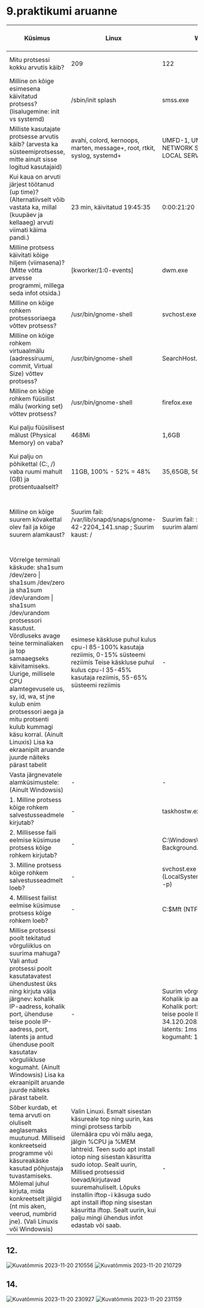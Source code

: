 # 9.praktikumi aruanne

| Küsimus                                                                                                                                                                                                                                                                                                                                                                                                                         | Linux                                                                                                                                                                                                                                                                                                                                                                                                                              | Windows                                                                                                                                                                                          | Linuxis kasutatud käsklus                                                                                                                              | Windowsis kasutatud tööriist                                                             |
|---------------------------------------------------------------------------------------------------------------------------------------------------------------------------------------------------------------------------------------------------------------------------------------------------------------------------------------------------------------------------------------------------------------------------------|------------------------------------------------------------------------------------------------------------------------------------------------------------------------------------------------------------------------------------------------------------------------------------------------------------------------------------------------------------------------------------------------------------------------------------|--------------------------------------------------------------------------------------------------------------------------------------------------------------------------------------------------|--------------------------------------------------------------------------------------------------------------------------------------------------------|------------------------------------------------------------------------------------------|
| Mitu protsessi kokku arvutis käib?                                                                                                                                                                                                                                                                                                                                                                                              |                                                                                                                                                                                                                                                                                                                                                                                                                                209 |                                                                                                                                                                                              122 | ps -aux \| wc -l                                                                                                                                       | Task Manager -> Jõudlus                                                                  |
| Milline on kõige esimesena käivitatud protsess? (lisalugemine: init vs systemd)                                                                                                                                                                                                                                                                                                                                                 | /sbin/init splash                                                                                                                                                                                                                                                                                                                                                                                                                  | smss.exe                                                                                                                                                                                         | ps axo pid,cmd,comm,etime \| head -n 2 \| tail -n 1                                                                                                    | Process Explorer -> Start Time                                                           |
| Milliste kasutajate protsesse arvutis käib? (arvesta ka süsteemiprotsesse, mitte ainult sisse logitud kasutajaid)                                                                                                                                                                                                                                                                                                               | avahi, colord, kernoops, marten, message+, root, rtkit, syslog, systemd+                                                                                                                                                                                                                                                                                                                                                           | UMFD-1, UMFD-0, SYSTEM, NETWORK SERVICE, Marten, LOCAL SERVICE, DWM-1                                                                                                                            | ps -aux \| awk '{print $1}' \| tail -n +2 \| sort -u                                                                                                   | Task Manager -> Üksikasjad > kasutajanimi                                                |
| Kui kaua on arvuti järjest töötanud (up time)? (Alternatiivselt võib vastata ka, millal (kuupäev ja kellaaeg) arvuti viimati käima pandi.)                                                                                                                                                                                                                                                                                      | 23 min, käivitatud 19:45:35                                                                                                                                                                                                                                                                                                                                                                                                        | 0:00:21:20                                                                                                                                                                                       | uptime                                                                                                                                                 | Task Manager ->  Jõudlus -> Tööaeg                                                       |
| Milline protsess käivitati kõige hiljem (viimasena)?  (Mitte võtta arvesse programmi, millega seda infot otsida.)                                                                                                                                                                                                                                                                                                               | [kworker/1:0-events]                                                                                                                                                                                                                                                                                                                                                                                                               | dwm.exe                                                                                                                                                                                          | ps -aux \| tail -n 4 \| head -1                                                                                                                        | Process Explorer -> Start Time                                                           |
| Milline on kõige rohkem protsessoriaega võttev protsess?                                                                                                                                                                                                                                                                                                                                                                        | /usr/bin/gnome-shell                                                                                                                                                                                                                                                                                                                                                                                                               | svchost.exe                                                                                                                                                                                      | ps aux --sort=-%cpu \| head -n 2 \| tail -n 1                                                                                                          | Process Explorer -> CPU Time                                                             |
| Milline on kõige rohkem virtuaalmälu (aadressiruumi, commit, Virtual Size) võttev protsess?                                                                                                                                                                                                                                                                                                                                     | /usr/bin/gnome-shell                                                                                                                                                                                                                                                                                                                                                                                                               | SearchHost.exe                                                                                                                                                                                   | ps aux --sort=-vsz \| head -n 2                                                                                                                        | Process Explorer -> Virtual Size                                                         |
| Milline on kõige rohkem füüsilist mälu (working set) võttev protsess?                                                                                                                                                                                                                                                                                                                                                           | /usr/bin/gnome-shell                                                                                                                                                                                                                                                                                                                                                                                                               | firefox.exe                                                                                                                                                                                      | ps aux --sort=-rss \| head -n 2                                                                                                                        | Process explorer -> Working Set                                                          |
| Kui palju füüsilisest mälust (Physical Memory) on vaba?                                                                                                                                                                                                                                                                                                                                                                         | 468Mi                                                                                                                                                                                                                                                                                                                                                                                                                              | 1,6GB                                                                                                                                                                                            | free -h \| awk '/^Mem:/ {print $4}'                                                                                                                    | Task Manager -> Jõudlus -> Saadaval                                                      |
| Kui palju on põhikettal (C:, /) vaba ruumi mahult (GB) ja protsentuaalselt?                                                                                                                                                                                                                                                                                                                                                     | 11GB, 100% - 52% = 48%                                                                                                                                                                                                                                                                                                                                                                                                             | 35,65GB, 56%                                                                                                                                                                                     | Vaba mahu leidmiseks: df -h / \| awk '/\// {print $4, $5}' ;                                                                                           | Disk Management -> Vaba ruum, % vaba                                                     |
| Milline on kõige suurem kõvakettal olev fail ja kõige suurem alamkaust?                                                                                                                                                                                                                                                                                                                                                         | Suurim fail: /var/lib/snapd/snaps/gnome-42-2204_141.snap ; Suurim kaust: /                                                                                                                                                                                                                                                                                                                                                         | Suurim fail: : \pagefile.sys ; suurim alamkaust: Windows                                                                                                                                         | Suurim fail: find / -type f -exec du -h {} + 2>/dev/null \| sort -rh \| head -n 1 ; suurim kaust: sudo du -ah / \| sort -rh \| grep 'G' \| head -n 10  | WinDirStat -> (C:) -> OK                                                                 |
| Võrrelge terminali käskude: sha1sum /dev/zero \| sha1sum /dev/zero ja sha1sum /dev/urandom \| sha1sum /dev/urandom protsessori kasutust. Võrdluseks avage teine terminaliaken ja top samaaegseks käivitamiseks. Uurige, millisele CPU alamtegevusele us, sy, id, wa, st jne kulub enim protsessori aega ja mitu protsenti kulub kummagi käsu korral. (Ainult Linuxis) Lisa ka ekraanipilt aruande juurde näiteks pärast tabelit | esimese käskluse puhul kulus cpu-l  85-100% kasutaja reziimis, 0-15% süsteemi reziimis            Teise käskluse puhul kulus cpu-l 35-45% kasutaja reziimis, 55-65% süsteemi reziimis                                                                                                                                                                                                                                              | -                                                                                                                                                                                                | sha1sum /dev/zero \| sha1sum /dev/zero ja sha1sum /dev/urandom \| sha1sum /dev/urandom                                                                 | -                                                                                        |
| Vasta järgnevatele alamküsimustele: (Ainult Windowsis)                                                                                                                                                                                                                                                                                                                                                                          | -                                                                                                                                                                                                                                                                                                                                                                                                                                  | -                                                                                                                                                                                                | -                                                                                                                                                      | -                                                                                        |
|     1. Milline protsess kõige rohkem salvestusseadmele kirjutab?                                                                                                                                                                                                                                                                                                                                                                | -                                                                                                                                                                                                                                                                                                                                                                                                                                  | taskhostw.exe                                                                                                                                                                                    | -                                                                                                                                                      | Resource Monitor -> Disk -> Write (B/sec)                                                |
|     2. Millisesse faili eelmise küsimuse protsess kõige rohkem kirjutab?                                                                                                                                                                                                                                                                                                                                                        | -                                                                                                                                                                                                                                                                                                                                                                                                                                  | C:\Windows\Media\Windows Background.wav                                                                                                                                                          | -                                                                                                                                                      | Resource Monitor -> Disk -> File                                                         |
|     3. Milline protsess kõige rohkem salvestusseadmelt loeb?                                                                                                                                                                                                                                                                                                                                                                    | -                                                                                                                                                                                                                                                                                                                                                                                                                                  | svchost.exe (LocalSystemNetworkRestricted -p)                                                                                                                                                    | -                                                                                                                                                      | Resource Monitor -> Disk -> Read (B/sec)                                                 |
|     4. Millisest failist eelmise küsimuse protsess kõige rohkem loeb?                                                                                                                                                                                                                                                                                                                                                           | -                                                                                                                                                                                                                                                                                                                                                                                                                                  | C:\$Mft (NTFS Master File Table)                                                                                                                                                                 | -                                                                                                                                                      | Resource Monitor -> Disk -> File                                                         |
| Millise protsessi poolt tekitatud võrguliiklus on suurima mahuga? Vali antud protsessi poolt kasutatavatest ühendustest üks ning kirjuta välja järgnev: kohalik IP-aadress, kohalik port, ühenduse teise poole IP-aadress, port, latents ja antud ühenduse poolt kasutatav võrguliikluse kogumaht. (Ainult Windowsis) Lisa ka ekraanipilt aruande juurde näiteks pärast tabelit.                                                | -                                                                                                                                                                                                                                                                                                                                                                                                                                  | Suurim võrguliiklus: firefox.exe  Kohalik ip aadress: 10.0.2.15 Kohalik port: 50323 Ühenduse teise poole IP-aadress: 34.120.208.123 port: 443 latents: 1ms võrguliikluse kogumaht: 145 989 B/sec | -                                                                                                                                                      | Resource Monitor -> Overview -> Network ; Resource Monitor -> Network -> TCP Connections |
| Sõber kurdab, et tema arvuti on oluliselt aeglasemaks muutunud. Milliseid konkreetseid programme või käsureakäske kasutad põhjustaja tuvastamiseks. Mõlemal juhul kirjuta, mida konkreetselt jälgid (nt mis aken, veerud, numbrid jne). (Vali Linuxis või Windowsis)                                                                                                                                                            | Valin Linuxi. Esmalt sisestan käsureale top ning uurin, kas mingi protsess tarbib ülemäära cpu või mälu aega, jälgin %CPU ja %MEM lahtreid. Teen sudo apt install iotop ning sisestan käsuritta sudo iotop. Sealt uurin, Millised protsessid loevad/kirjutavad suuremahuliselt. Lõpuks installin iftop-i käsuga sudo apt install iftop ning sisestan käsuritta iftop. Sealt uurin, kui palju mingi ühendus infot edastab või saab. | -                                                                                                                                                                                                | top, iotop, iftop                                                                                                                                      | -                                                                                        |

## 12.
![Kuvatõmmis 2023-11-20 210556](https://github.com/Marten221/opsys_Ojasaar/assets/144438767/0154069a-8047-4686-9865-249aef1220ac)
![Kuvatõmmis 2023-11-20 210729](https://github.com/Marten221/opsys_Ojasaar/assets/144438767/53db30b7-f0c9-46c2-b585-325643f5c7eb)

## 14.
![Kuvatõmmis 2023-11-20 230927](https://github.com/Marten221/opsys_Ojasaar/assets/144438767/3591ff5b-1f30-477e-9a16-04b5fa95df00)
![Kuvatõmmis 2023-11-20 231159](https://github.com/Marten221/opsys_Ojasaar/assets/144438767/227b2eba-8f95-42e5-9ba2-4a470ccd2407)
